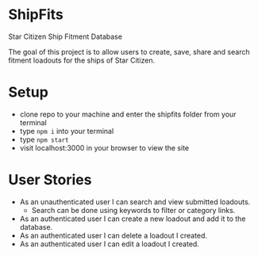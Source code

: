 # ShipFits
Star Citizen Ship Fitment Database

The goal of this project is to allow users to create, save, share and search fitment loadouts for the ships of Star Citizen.

# Setup

* clone repo to your machine and enter the shipfits folder from your terminal
* type `npm i` into your terminal
* type `npm start`
* visit localhost:3000 in your browser to view the site

# User Stories

* As an unauthenticated user I can search and view submitted loadouts.
  * Search can be done using keywords to filter or category links.
* As an authenticated user I can create a new loadout and add it to the database.
* As an authenticated user I can delete a loadout I created.
* As an authenticated user I can edit a loadout I created.